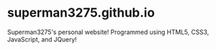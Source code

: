 superman3275.github.io
======================

Superman3275's personal website! Programmed using HTML5, CSS3, JavaScript, and JQuery!
